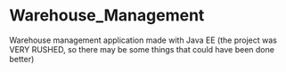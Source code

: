 # Warehouse_Management
Warehouse management application made with Java EE (the project was VERY RUSHED, so there may be some things that could have been done better)
